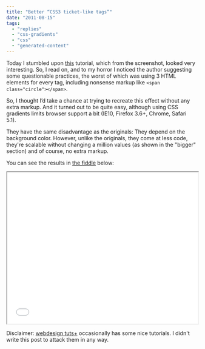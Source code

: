 ```yaml
---
title: "Better “CSS3 ticket-like tags”"
date: "2011-08-15"
tags:
  - "replies"
  - "css-gradients"
  - "css"
  - "generated-content"
---
```


Today I stumbled upon [this](http://webdesign.tutsplus.com/tutorials/htmlcss-tutorials/quick-tip-create-pure-css3-ticket-like-tags/) tutorial, which from the screenshot, looked very interesting. So, I read on, and to my horror I noticed the author suggesting some questionable practices, the worst of which was using 3 HTML elements for every tag, including nonsense markup like `<span class="circle"></span>`.

So, I thought I’d take a chance at trying to recreate this effect without any extra markup. And it turned out to be quite easy, although using CSS gradients limits browser support a bit (IE10, Firefox 3.6+, Chrome, Safari 5.1).

They have the same disadvantage as the originals: They depend on the background color. However, unlike the originals, they come at less code, they're scalable without changing a million values (as shown in the "bigger" section) and of course, no extra markup.

You can see the results in [the fiddle](https://jsfiddle.net/leaverou/T9bmw/) below:

<iframe style="width: 100%; height: 400px" src="//jsfiddle.net/leaverou/T9bmw/embedded/result%2Ccss%2Chtml"></iframe>

Disclaimer: [webdesign tuts+](http://webdesign.tutsplus.com/) occasionally has some nice tutorials. I didn't write this post to attack them in any way.
